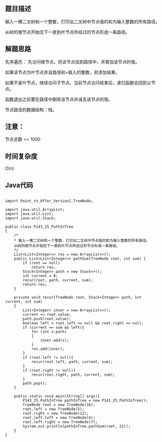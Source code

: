## 题目描述
输入一棵二叉树和一个整数，打印出二叉树中节点值的和为输入整数的所有路径。

从树的根节点开始往下一直到叶节点所经过的节点形成一条路径。

## 解题思路
先序遍历： 先访问根节点。将该节点加到路径中，并累加该节点的值。

如果该节点为叶节点并且路径和=输入的整数，则添加结果。

如果不是叶节点，继续访问子节点。当前节点访问结束后，递归函数会回到父节点。

函数退出之前要在路径中删除该节点并减去该节点的值。

节点路径的数据结构：栈。



## 注意：
节点总数 <= 1000

## 时间复杂度
O(n)

## Java代码
```

import Point_to_Offer_Version1.TreeNode;

import java.util.ArrayList;
import java.util.List;
import java.util.Stack;

public class P143_25_PathInTree
{
    /*
    * 输入一棵二叉树和一个整数，打印出二叉树中节点值的和为输入整数的所有路径。
    从树的根节点开始往下一直到叶节点所经过的节点形成一条路径。
    */
    List<List<Integer>> res = new ArrayList<>();
    public List<List<Integer>> pathSum(TreeNode root, int sum) {
        if (root == null)
            return res;
        Stack<Integer> path = new Stack<>();
        int current = 0;
        recur(root, path, current, sum);
        return res;
    }

    private void recur(TreeNode root, Stack<Integer> path, int current, int sum)
    {
        List<Integer> inner = new ArrayList<>();
        current += root.value;
        path.push(root.value);
        boolean left = root.left == null && root.right == null;
        if (current == sum && left){
            for (int x:path)
            {
                inner.add(x);
            }
            res.add(inner);
        }
        if (root.left != null){
            recur(root.left, path, current, sum);
        }
        if (root.right != null){
            recur(root.right, path, current, sum);
        }
        path.pop();
    }

    public static void main(String[] args){
        P143_25_PathInTree pathInTree = new P143_25_PathInTree();
        TreeNode root = new TreeNode(10);
        root.left = new TreeNode(5);
        root.right = new TreeNode(12);
        root.left.left = new TreeNode(4);
        root.left.right = new TreeNode(7);
        System.out.println(pathInTree.pathSum(root, 22));
    }
}

```
